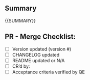 ## Summary
{{SUMMARY}}
## PR - Merge Checklist:
- [ ] Version updated (version #)
- [ ] CHANGELOG updated
- [ ] README updated or N/A
- [ ] CR’d by:
- [ ] Acceptance criteria verified by QE
